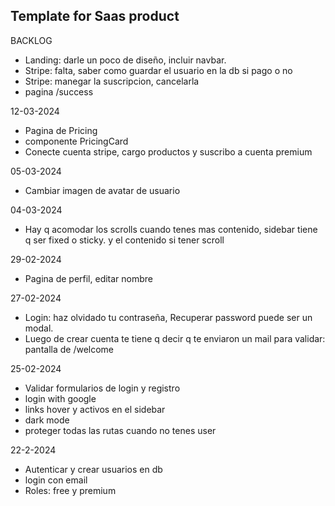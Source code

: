 ## Template for Saas product

BACKLOG

- Landing: darle un poco de diseño, incluir navbar.
- Stripe: falta, saber como guardar el usuario en la db si pago o no
- Stripe: manegar la suscripcion, cancelarla
- pagina /success

12-03-2024

- Pagina de Pricing
- componente PricingCard
- Conecte cuenta stripe, cargo productos y suscribo a cuenta premium

05-03-2024

- Cambiar imagen de avatar de usuario

04-03-2024

- Hay q acomodar los scrolls cuando tenes mas contenido, sidebar tiene q ser fixed o sticky. y el contenido si tener scroll

29-02-2024

- Pagina de perfil, editar nombre

27-02-2024

- Login: haz olvidado tu contraseña, Recuperar password puede ser un modal.
- Luego de crear cuenta te tiene q decir q te enviaron un mail para validar: pantalla de /welcome

25-02-2024

- Validar formularios de login y registro
- login with google
- links hover y activos en el sidebar
- dark mode
- proteger todas las rutas cuando no tenes user

22-2-2024

- Autenticar y crear usuarios en db
- login con email
- Roles: free y premium
